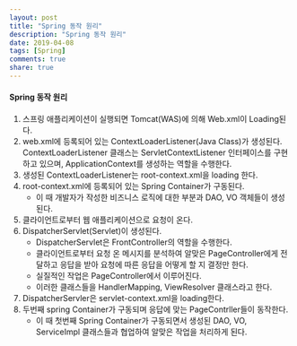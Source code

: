```yaml
---
layout: post
title: "Spring 동작 원리"
description: "Spring 동작 원리"
date: 2019-04-08
tags: [Spring]
comments: true
share: true
---
```


#### Spring 동작 원리
1. 스프링 애플리케이션이 실행되면 Tomcat(WAS)에 의해 Web.xml이 Loading된다.
2. web.xml에 등록되어 있는 ContextLoaderListener(Java Class)가 생성된다.
ContextLoaderListener 클래스는 ServletContextListener 인터페이스를 구현하고 있으며, ApplicationContext를 생성하는 역할을 수행한다.
3. 생성된 ContextLoaderListener는 root-context.xml을 loading 한다.
4. root-context.xml에 등록되어 있는 Spring Container가 구동된다.
    * 이 때 개발자가 작성한 비즈니스 로직에 대한 부분과 DAO, VO 객체들이 생성된다.
5. 클라이언트로부터 웹 애플리케이션으로 요청이 온다.
6. DispatcherServlet(Servlet)이 생성된다.
    * DispatcherServlet은 FrontController의 역할을 수행한다.
    * 클라이언트로부터 요청 온 메시지를 분석하여 알맞은 PageController에게 전달하고 응답을 받아 요청에 따른 응답을 어떻게 할 지 결정만 한다.
    * 실질적인 작업은 PageController에서 이루어진다.
    * 이러한 클래스들을 HandlerMapping, ViewResolver 클래스라고 한다.
7. DispatcherServler은 servlet-context.xml을 loading한다.
8. 두번째 spring Container가 구동되며 응답에 맞는 PageContrller들이 동작한다.
    * 이 때 첫번째 Spring Container가 구동되면서 생성된 DAO, VO, ServiceImpl 클래스들과 협업하여 알맞은 작업을 처리하게 된다. 